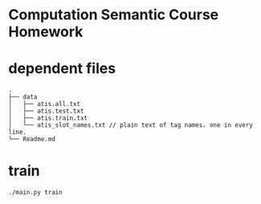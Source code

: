 # Computation Semantic Course Homework

# dependent files

```
.
├── data
│   ├── atis.all.txt
│   ├── atis.test.txt
│   ├── atis.train.txt
│   └── atis_slot_names.txt // plain text of tag names. one in every line.
└── Readme.md
```

# train

```
./main.py train
```